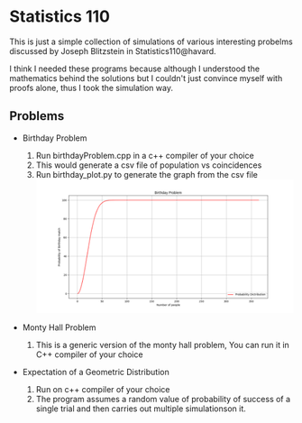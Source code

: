 # Statistics 110

This is just a simple collection of simulations of various interesting probelms discussed by Joseph Blitzstein in Statistics110@havard.

I think I needed these programs because although I understood the mathematics behind the solutions but I couldn't just convince myself with proofs
alone, thus I took the simulation way.

## Problems
 - Birthday Problem
    1. Run birthdayProblem.cpp in a c++ compiler of your choice
    2. This would generate a csv file of population vs coincidences
    3. Run birthday_plot.py to generate the graph from the csv file
![Birthday Problem Image](https://github.com/abhay447/stats110/raw/master/birthdays.png "Birthday Problem Image")

 - Monty Hall Problem
    1. This is a generic version of the monty hall problem, You can run it in C++ compiler of your choice

 - Expectation of a Geometric Distribution
    1. Run on c++ compiler of your choice
    2. The program assumes a random value of probability of success of a single trial and then carries out multiple simulationson it.
